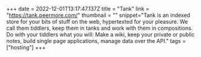 +++
date = 2022-12-01T13:17:47.137Z
title = "Tank"
link = "https://tank.peermore.com/"
thumbnail = ""
snippet="Tank is an indexed store for your bits of stuff on the web, hypertexted for your pleasure. We call them tiddlers, keep them in tanks and work with them in compositions. Do with your tiddlers what you will: Make a wiki, keep your private or public notes, build single page applications, manage data over the API."
tags = ["hosting"]
+++
